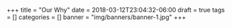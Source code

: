 +++
title = "Our Why"
date = 2018-03-12T23:04:32-06:00
draft = true
tags = []
categories = []
banner = "img/banners/banner-1.jpg"
+++
